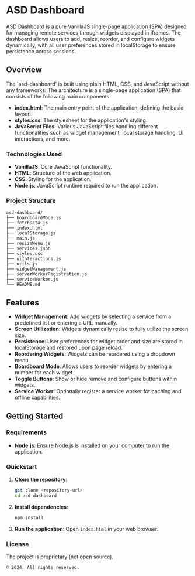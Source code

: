 # ASD Dashboard

ASD Dashboard is a pure VanillaJS single-page application (SPA) designed for managing remote services through widgets displayed in iframes. The dashboard allows users to add, resize, reorder, and configure widgets dynamically, with all user preferences stored in localStorage to ensure persistence across sessions.

## Overview

The 'asd-dashboard' is built using plain HTML, CSS, and JavaScript without any frameworks. The architecture is a single-page application (SPA) that consists of the following main components:

- **index.html**: The main entry point of the application, defining the basic layout.
- **styles.css**: The stylesheet for the application's styling.
- **JavaScript Files**: Various JavaScript files handling different functionalities such as widget management, local storage handling, UI interactions, and more.

### Technologies Used

- **VanillaJS**: Core JavaScript functionality.
- **HTML**: Structure of the web application.
- **CSS**: Styling for the application.
- **Node.js**: JavaScript runtime required to run the application.

### Project Structure

```
asd-dashboard/
├── boardboardMode.js
├── fetchData.js
├── index.html
├── localStorage.js
├── main.js
├── resizeMenu.js
├── services.json
├── styles.css
├── uiInteractions.js
├── utils.js
├── widgetManagement.js
├── serverWorkerRegistration.js
├── serviceWorker.js
└── README.md
```

## Features

- **Widget Management**: Add widgets by selecting a service from a predefined list or entering a URL manually.
- **Screen Utilization**: Widgets dynamically resize to fully utilize the screen size.
- **Persistence**: User preferences for widget order and size are stored in localStorage and restored upon page reload.
- **Reordering Widgets**: Widgets can be reordered using a dropdown menu.
- **Boardboard Mode**: Allows users to reorder widgets by entering a number for each widget.
- **Toggle Buttons**: Show or hide remove and configure buttons within widgets.
- **Service Worker**: Optionally register a service worker for caching and offline capabilities.

## Getting Started

### Requirements

- **Node.js**: Ensure Node.js is installed on your computer to run the application.

### Quickstart

1. **Clone the repository**:
    ```bash
    git clone <repository-url>
    cd asd-dashboard
    ```

2. **Install dependencies**:
    ```bash
    npm install
    ```

3. **Run the application**:
    Open `index.html` in your web browser.

### License

The project is proprietary (not open source). 

```
© 2024. All rights reserved.
```